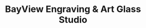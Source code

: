 ---
title: "BayView Engraving & Art Glass Studio"
url: /cape-charles/bayview-engraving-and-art-glass-studio/
shop: art
---